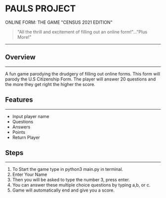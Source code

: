 # PAULS PROJECT

ONLINE FORM: THE GAME                             "CENSUS 2021 EDITION"

>"All the thrill and excitement of filling out an online form!"..."Plus More!"
***

## Overview
***
A fun game parodying the drudgery of filling out online forms. This form will parody the U.S Citizenship Form. The player will answer 20 questions and the more they get right the higher the score. 

## Features
***
+   Input player name
+   Questions 
+   Answers
+   Points
+   Return Player

## Steps 
***
1. To Start the game type in python3 main.py in terminal.
2. Enter Your Name 
2. Then you will be asked to type the number 3, press enter. 
3. You can answer these multiple choice questions by typing a,b, or c. 
4. Game will automatically end and give you a score. 
